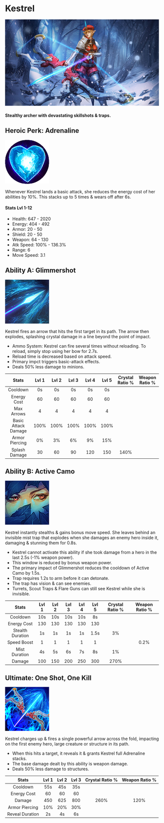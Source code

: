 # Kestrel

![](../../.gitbook/assets/image%20%28411%29.png)

#### Stealthy archer with devastating skillshots & traps.

## Heroic Perk: Adrenaline

![Adrenaline](../../.gitbook/assets/image%20%28400%29.png)

Whenever Kestrel lands a basic attack, she reduces the energy cost of her abilities by 10%. This stacks up to 5 times & wears off after 6s.

#### Stats Lvl 1-12

* Health: 647 - 2020
* Energy: 404 - 492
* Armor: 20 - 50
* Shield: 20 - 50
* Weapon: 64 - 130
* Atk Speed: 100% - 136.3%
* Range: 6
* Move Speed: 3.1

## Ability A: Glimmershot

![Glimmershot](../../.gitbook/assets/image%20%28418%29.png)

Kestrel fires an arrow that hits the first target in its path. The arrow then explodes, splashing crystal damage in a line beyond the point of impact.

* Ammo System: Kestrel can fire several times without reloading. To reload, simply stop using her bow for 2.7s.
* Reload time is decreased based on attack speed.
* Primary impct triggers basic-attack effects.
* Deals 50% less damage to minions.

| Stats | Lvl 1 | Lvl 2 | Lvl 3 | Lvl 4 | Lvl 5 | Crystal      Ratio % | Weapon     Ratio % |
| :---: | :---: | :---: | :---: | :---: | :---: | :---: | :---: |
| Cooldown | 0s | 0s | 0s | 0s | 0s |  |  |
| Energy       Cost | 60 | 60 | 60 | 60 | 60 |  |  |
| Max Arrows | 4 | 4 | 4 | 4 | 4 |  |  |
| Basic         Attack       Damage | 100% | 100% | 100% | 100% | 100% |  |  |
| Armor        Piercing | 0% | 3% | 6% | 9% | 15% |  |  |
| Splash       Damage | 30 | 60 | 90 | 120 | 150 | 140% |  |

## Ability B: Active Camo

![Active Camo](../../.gitbook/assets/image%20%2831%29.png)

Kestrel instantly stealths & gains bonus move speed. She leaves behind an invisible mist trap that explodes when she damages an enemy hero inside it, damaging & stunning them for 0.8s.

* Kestrel cannot activate this ability if she took damage from a hero in the last 2.5s \(-1% weapon power\).
* This window is reduced by bonus weapon power.
* The primary impact of Glimmershot reduces the cooldown of Active Camo by 1.5s.
* Trap requires 1.2s to arm before it can detonate.
* The trap has vision & can see enemies.
* Turrets, Scout Traps & Flare Guns can still see Kestrel while she is invisible.

| Stats | Lvl 1 | Lvl 2 | Lvl 3 | Lvl 4 | Lvl 5 | Crystal      Ratio % | Weapon     Ratio % |
| :---: | :---: | :---: | :---: | :---: | :---: | :---: | :---: |
| Cooldown | 10s | 10s | 10s | 10s | 8s |  |  |
| Energy       Cost | 130 | 130 | 130 | 130 | 130 |  |  |
| Stealth      Duration | 1s | 1s | 1s | 1s | 1.5s | 3% |  |
| Speed        Boost | 1 | 1 | 1 | 1 | 1 |  | 0.2% |
| Mist           Duration | 4s | 5s | 6s | 7s | 8s | 1% |  |
| Damage | 100 | 150 | 200 | 250 | 300 | 270% |  |

## Ultimate: One Shot, One Kill

![One Shot, One Kill](../../.gitbook/assets/image%20%2861%29.png)

Kestrel charges up & fires a single powerful arrow across the fold, impacting on the first enemy hero, large creature or structure in its path.

* When this hits a target, it reveals it & grants Kestrel full Adrenaline stacks.
* The base damage dealt by this ability is weapon damage.
* Deals 50% less damage to structures.

| Stats | Lvl 1 | Lvl 2 | Lvl 3 | Crystal Ratio % | Weapon Ratio % |
| :---: | :---: | :---: | :---: | :---: | :---: |
| Cooldown | 55s | 45s | 35s |  |  |
| Energy Cost | 60 | 60 | 60 |  |  |
| Damage | 450 | 625 | 800 | 260% | 120% |
| Armor Piercing | 10% | 20% | 30% |  |  |
| Reveal Duration | 2s | 4s | 6s |  |  |

